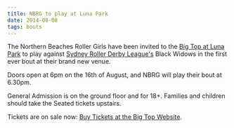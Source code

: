 ```yaml
---
title: NBRG to play at Luna Park
date: 2014-08-08
tags: bouts
---
```


The Northern Beaches Roller Girls have been invited to the [Big Top at Luna Park](http://www.lunaparksydney.com/getting-here) to play against [Sydney Roller Derby League's](http://www.sydneyrollerderby.com/) Black Widows in the first ever bout at their brand new venue.

Doors open at 6pm on the 16th of August, and NBRG will play their bout at 6.30pm.

General Admission is on the ground floor and for 18+. Families and children should take the Seated tickets upstairs.

Tickets are on sale now: [Buy Tickets at the Big Top Website](http://bigtopsydney.com/roller1.html).
